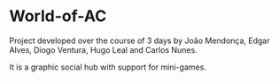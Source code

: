 # World-of-AC
Project developed over the course of 3 days by João Mendonça, Edgar Alves, Diogo Ventura, Hugo Leal and Carlos Nunes.
<p> It is a graphic social hub with support for mini-games. </p>

